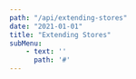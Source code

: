 ```yaml
---
path: "/api/extending-stores"
date: "2021-01-01"
title: "Extending Stores"
subMenu: 
    - text: ''
      path: '#'
---
```


